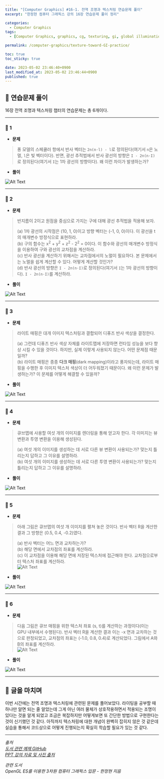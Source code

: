 ```yaml
---
title: "[Computer Graphics] #16-1. 전역 조명과 텍스처링 연습문제 풀이"
excerpt: "한정현 컴퓨터 그래픽스 강의 16장 연습문제 풀이 정리"

categories:
  - Computer Graphics
tags:
  - [Computer Graphics, graphics, cg, texturing, gi, global illumination]

permalink: /computer-graphics/texture-toward-GI-practice/

toc: true
toc_sticky: true

date: 2023-05-02 23:46:40+0900
last_modified_at: 2023-05-02 23:46:44+0900
published: true
---
```


## 👻 연습문제 풀이
16장 전역 조명과 텍스처링 챕터의 연습문제는 총 6개이다.

***

### 🌱 1
- **문제**

> 퐁 모델의 스페큘러 항에서 반사 벡터는 ``` 2n(n·l) - l ```로 정의된다(여기서 ``` n ```은 노멀, ``` l ```은 빛 벡터이다). 반면, 광선 추적법에서 반사 광선의 방향은 ``` I - 2n(n·I) ```로 정의된다(여기서 ``` I ```는 1차 광선의 방향이다). 왜 이런 차이가 발생하는가?

- **풀이**

![Alt Text](/assets/images/posts_img/basics/computer-graphics/texturing-toward-GI-practice/1-solve.jpg)   

***

### 🌱 2
- **문제**

> 반지름이 2이고 원점을 중심으로 가지는 구에 대해 광선 추적법을 적용해 보자.   
>
> (a) 1차 광선의 시작점은 (10, 1, 0)이고 방향 벡터는 (-1, 0, 0)이다. 이 광선을 t의 매개변수 방정식으로 표현하라.   
(b) 구의 함수는 x<sup>2</sup> + y<sup>2</sup> + z<sup>2</sup> - 2<sup>2</sup> = 0이다. 이 함수와 광선의 매개변수 방정식을 이용하여 구와 광선의 교차점을 계산하라.   
(c) 반사 광선을 계산하기 위해서는 교차점에서의 노멀이 필요하다. 본 문제에서는 노멀을 쉽게 계산할 수 있다. 어떻게 계산할 것인가?   
(d) 반사 광선의 방향은 ``` I - 2n(n·I) ```로 정의된다(여기서 ``` I ```는 1차 광선의 방향이다). ``` I - 2n(n·I) ```를 계산하라.

- **풀이**

![Alt Text](/assets/images/posts_img/basics/computer-graphics/texturing-toward-GI-practice/2-solve.jpg)   

***

### 🌱 3
- **문제**

> 라이트 매핑은 대개 이미지 텍스처링과 결합되어 디퓨즈 반사 색상을 결정한다.   
>
> (a) 그런데 디퓨즈 반사 색상 자체를 라이트맵에 저장하면 런타임 성능을 보다 향상 시킬 수 있을 것이다. 하지만, 실제 이렇게 사용되지 않는다. 어떤 문제점 때문일까?   
(b) 라이트 매핑은 종종 **다크 매핑**(dark mapping)이라고 풍자되는데, 라이트 매핑을 수행한 후 이미지 텍스처 색상이 더 어두워졌기 때문이다. 왜 이런 문제가 발생하는가? 이 문제를 어떻게 해결할 수 있을까?

- **풀이**

![Alt Text](/assets/images/posts_img/basics/computer-graphics/texturing-toward-GI-practice/3-solve.jpg)   

***

### 🌱 4
- **문제**

> 큐브맵에 사용할 여섯 개의 이미지를 렌더링을 통해 얻고자 한다. 각 이미지는 뷰 변환과 투영 변환을 이용해 생성된다.   
>
> (a) 여섯 개의 이미지를 생성하는 데 서로 다른 뷰 변환이 사용되는가? 맞는지 틀리는지 답하고 그 이유를 설명하라.   
(b) 여섯 개의 이미지를 생성하는 데 서로 다른 투영 변환이 사용되는가? 맞는지 틀리는지 답하고 그 이유를 설명하라.

- **풀이**

![Alt Text](/assets/images/posts_img/basics/computer-graphics/texturing-toward-GI-practice/4-solve.jpg)   

***

### 🌱 5
- **문제**

> 아래 그림은 큐브맵의 여섯 개 이미지를 펼쳐 놓은 것이다. 반사 벡터 R을 계산한 결과 그 방향은 (0.5, 0.4, -0.2)였다.   
>
> (a) 반사 벡터는 어느 면과 교차하는가?   
(b) 해당 면에서 교차점의 좌표를 계산하라.   
(c) 이 교차점을 이용해 해당 면에 저장된 텍스처에 접근해야 한다. 교차점으로부터 텍스처 좌표를 계산하라.   
![Alt Text](/assets/images/posts_img/basics/computer-graphics/texturing-toward-GI-practice/5.PNG)   

- **풀이**

![Alt Text](/assets/images/posts_img/basics/computer-graphics/texturing-toward-GI-practice/5-solve.jpg)   

***

### 🌱 6
- **문제**

> 다음 그림은 큐브 매핑을 위한 텍스처 좌표 (s, t)를 계산하는 과정이다(이는 GPU 내부에서 수행된다). 반사 벡터 R을 계산한 결과 이는 -x 면과 교차하는 것으로 판정되었고, 교차점의 좌표는 (-1.0, 0.8, 0.4)로 계산되었다. 그림에서 A와 B의 좌표를 계산하라.   
![Alt Text](/assets/images/posts_img/basics/computer-graphics/texturing-toward-GI-practice/6.PNG)   

- **풀이**

![Alt Text](/assets/images/posts_img/basics/computer-graphics/texturing-toward-GI-practice/6-solve.jpg)   

***

## 👻 글을 마치며
이번 시간에는 전역 조명과 텍스처링에 관련된 문제를 풀어보았다. 라이팅을 공부할 때 하나만 알면 되는 줄 알았는데 그게 아닌 여러 물체가 상호작용하면서 적용되는 조명이 있다는 것을 알게 되었고 조금은 복잡하지만 어떻게보면 또 간단한 방법으로 구현한다는 것이 신기했던 것 같다. 아직까지 텍스처링에 대한 개념이 완벽히 잡히지 않은 것 같은데 실습을 통해서 코드상으로 어떻게 진행되는지 확실히 학습할 필요가 있는 것 같다.

***

_출처_   
_[도서 관련 예제 GitHub](https://github.com/medialab-ku/openGLESbook)_   
_[PPT 강의 자료 및 사진 출처](https://media.korea.ac.kr/books/)_

_관련 도서_   
_OpenGL ES를 이용한 3차원 컴퓨터 그래픽스 입문 - 한정현 지음_   
